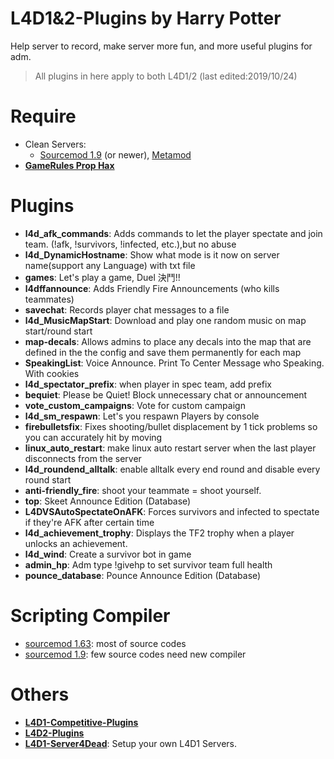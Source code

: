 # L4D1&2-Plugins  by Harry Potter
Help server to record, make server more fun, and more useful plugins for adm.
> All plugins in here apply to both L4D1/2 (last edited:2019/10/24)
# Require
* Clean Servers:
  * [Sourcemod 1.9](https://www.sourcemod.net/downloads.php?branch=1.9-dev) (or newer), [Metamod](https://www.metamodsource.net/downloads.php?branch=stable)
* <b>[GameRules Prop Hax](https://forums.alliedmods.net/showthread.php?t=154217)</b>
# Plugins
* <b>l4d_afk_commands</b>: Adds commands to let the player spectate and join team. (!afk, !survivors, !infected, etc.),but no abuse
* <b>l4d_DynamicHostname</b>: Show what mode is it now on server name(support any Language) with txt file
* <b>games</b>: Let's play a game, Duel 決鬥!!
* <b>l4dffannounce</b>: Adds Friendly Fire Announcements (who kills teammates)
* <b>savechat</b>: Records player chat messages to a file
* <b>l4d_MusicMapStart</b>: Download and play one random music on map start/round start
* <b>map-decals</b>: Allows admins to place any decals into the map that are defined in the the config and save them permanently for each map
* <b>SpeakingList</b>: Voice Announce. Print To Center Message who Speaking. With cookies
* <b>l4d_spectator_prefix</b>: when player in spec team, add prefix
* <b>bequiet</b>: Please be Quiet! Block unnecessary chat or announcement
* <b>vote_custom_campaigns</b>: Vote for custom campaign
* <b>l4d_sm_respawn</b>: Let's you respawn Players by console
* <b>firebulletsfix</b>: Fixes shooting/bullet displacement by 1 tick problems so you can accurately hit by moving
* <b>linux_auto_restart</b>: make linux auto restart server when the last player disconnects from the server
* <b>l4d_roundend_alltalk</b>: enable alltalk every end round and disable every round start
* <b>anti-friendly_fire</b>: shoot your teammate = shoot yourself.
* <b>top</b>: Skeet Announce Edition (Database)
* <b>L4DVSAutoSpectateOnAFK</b>: Forces survivors and infected to spectate if they're AFK after certain time
* <b>l4d_achievement_trophy</b>: Displays the TF2 trophy when a player unlocks an achievement.
* <b>l4d_wind</b>: Create a survivor bot in game
* <b>admin_hp</b>: Adm type !givehp to set survivor team full health
* <b>pounce_database</b>: Pounce Announce Edition (Database)
# Scripting Compiler
* [sourcemod 1.63](https://github.com/fbef0102/L4D1-Competitive-Plugins/releases/download/v1.0/sourcemod_1.63_Compiler.zip): most of source codes
* [sourcemod 1.9](https://github.com/fbef0102/L4D1-Competitive-Plugins/releases/download/v1.0/sourcemod_1.9_Compiler.zip): few source codes need new compiler
# Others
* <b>[L4D1-Competitive-Plugins](https://github.com/fbef0102/L4D1-Competitive-Plugins)</b>
* <b>[L4D2-Plugins](https://github.com/fbef0102/L4D2-Plugins)</b>
* <b>[L4D1-Server4Dead](https://github.com/fbef0102/L4D1-Server4Dead)</b>: Setup your own L4D1 Servers.
